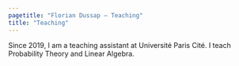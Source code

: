 ```yaml
---
pagetitle: "Florian Dussap – Teaching"
title: "Teaching"
---
```


Since 2019, I am a teaching assistant at Université Paris Cité. I teach Probability Theory and Linear Algebra.
